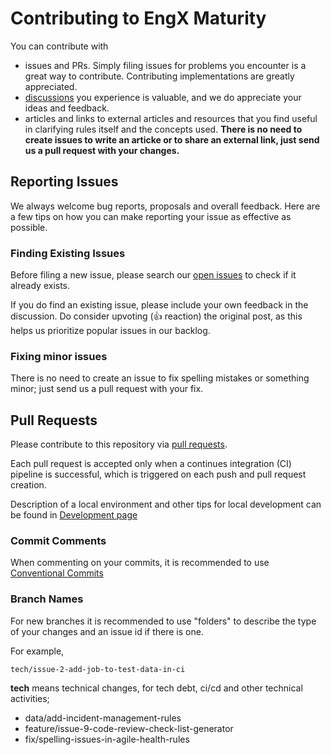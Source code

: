 # Contributing to EngX Maturity

You can contribute with 

- issues and PRs. Simply filing issues for problems you encounter is a great way to contribute. Contributing implementations are greatly appreciated.
- [discussions](https://github.com/Basim108/engx-maturity/discussions) you experience is valuable, and we do appreciate your ideas and feedback.
- articles and links to external articles and resources that you find useful in clarifying rules itself and the concepts used. **There is no need to create issues to write an articke or to share an external link, just send us a pull request with your changes.**

## Reporting Issues

We always welcome bug reports, proposals and overall feedback. Here are a few tips on how you can make reporting your issue as effective as possible.

### Finding Existing Issues
Before filing a new issue, please search our [open issues](https://github.com/Basim108/engx-maturity/issues) to check if it already exists.

If you do find an existing issue, please include your own feedback in the discussion. Do consider upvoting (👍 reaction) the original post, as this helps us prioritize popular issues in our backlog.

### Fixing minor issues

There is no need to create an issue to fix spelling mistakes or something minor; just send us a pull request with your fix.

## Pull Requests

Please contribute to this repository via [pull requests](https://github.com/Basim108/engx-maturity/pulls).

Each pull request is accepted only when a continues integration (CI) pipeline is successful, which is triggered on each push and pull request creation.

Description of a local environment and other tips for local development can be found in [Development page](https://github.com/Basim108/engx-maturity/blob/main/docs/DEV.md)

### Commit Comments

When commenting on your commits, it is recommended to use [Conventional Commits](https://www.conventionalcommits.org/en/v1.0.0/)

### Branch Names

For new branches it is recommended to use "folders" to describe the type of your changes and an issue id if there is one.

For example,

```tech/issue-2-add-job-to-test-data-in-ci```

**tech** means technical changes, for tech debt, ci/cd and other technical activities;

- data/add-incident-management-rules
- feature/issue-9-code-review-check-list-generator
- fix/spelling-issues-in-agile-health-rules


